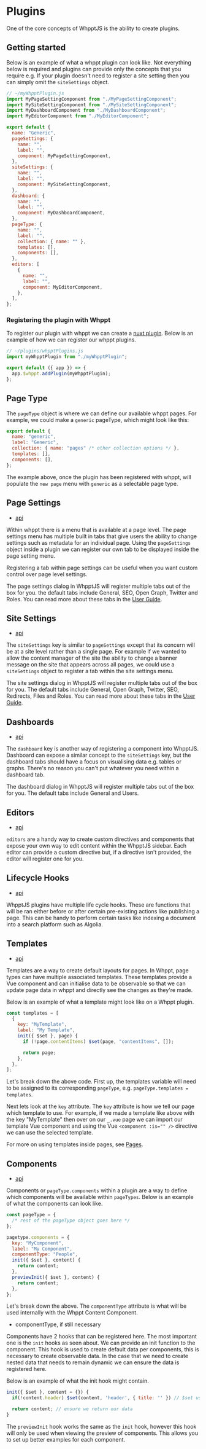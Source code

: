 # Plugins

One of the core concepts of WhpptJS is the ability to create plugins.

## Getting started

Below is an example of what a whppt plugin can look like. Not everything below is required and plugins can provide only
the concepts that you require e.g. If your plugin doesn't need to register a site setting then you can simply omit the
`siteSettings` object.

```js
// ~/myWhpptPlugin.js
import MyPageSettingComponent from "./MyPageSettingComponent";
import MySiteSettingComponent from "./MySiteSettingComponent";
import MyDashboardComponent from "./MyDashboardComponent";
import MyEditorComponent from "./MyEditorComponent";

export default {
  name: "Generic",
  pageSettings: {
    name: "",
    label: "",
    component: MyPageSettingComponent,
  },
  siteSettings: {
    name: "",
    label: "",
    component: MySiteSettingComponent,
  },
  dashboard: {
    name: "",
    label: "",
    component: MyDashboardComponent,
  },
  pageType: {
    name: "",
    label: "",
    collection: { name: "" },
    templates: [],
    components: [],
  },
  editors: [
    {
      name: "",
      label: "",
      component: MyEditorComponent,
    },
  ],
};
```

### Registering the plugin with Whppt

To register our plugin with whppt we can create a [nuxt plugin](https://nuxtjs.org/docs/2.x/directory-structure/plugins/).
Below is an example of how we can register our whppt plugins.

```js
// ~/plugins/whpptPlugins.js
import myWhpptPlugin from "./myWhpptPlugin";

export default ({ app }) => {
  app.$whppt.addPlugin(myWhpptPlugin);
};
```

## Page Type

The `pageType` object is where we can define our available whppt pages. For example, we could make a `generic` pageType,
which might look like this:

```js
export default {
  name: "generic",
  label: "Generic",
  collection: { name: "pages" /* other collection options */ },
  templates: [],
  components: [],
};
```

The example above, once the plugin has been registered with whppt, will populate the `new page` menu with `generic` as a selectable page type.

[comment]: <> (TODO: needs more information on pageType, e.g. templates and components)

## Page Settings

- [api](/api/plugins/pageSettings)

Within whppt there is a menu that is available at a page level. The page settings menu has multiple built in tabs that
give users the ability to change settings such as metadata for an individual page. Using the `pageSettings` object
inside a plugin we can register our own tab to be displayed inside the page setting menu.

Registering a tab within page settings can be useful when you want custom control over page level settings.

The page settings dialog in WhpptJS will register multiple tabs out of the box for you. the default tabs include
General, SEO, Open Graph, Twitter and Roles. You can read more about these tabs in the [User Guide]().

## Site Settings

- [api](/api/plugins/siteSettings)

The `siteSettings` key is similar to `pageSettings` except that its concern will be at a site level rather than a single
page. For example if we wanted to allow the content manager of the site the ability to change a banner message on the site
that appears across all pages, we could use a `siteSettings` object to register a tab within the site settings menu.

The site settings dialog in WhpptJS will register multiple tabs out of the box for you. The default tabs include General,
Open Graph, Twitter, SEO, Redirects, Files and Roles. You can read more about these tabs in the [User Guide]().

## Dashboards

- [api](/api/plugins/dashboard)

The `dashboard` key is another way of registering a component into WhpptJS. Dashboard can expose a similar concept to the
`siteSettings` key, but the dashboard tabs should have a focus on visualising data e.g. tables or graphs. There's no
reason you can't put whatever you need within a dashboard tab.

The dashboard dialog in WhpptJS will register multiple tabs out of the box for you. The default tabs include General and
Users.

## Editors

- [api](/api/plugins/editors)

`editors` are a handy way to create custom directives and components that expose your own way to edit content within the
WhpptJS sidebar. Each editor can provide a custom directive but, if a directive isn't provided, the editor will register
one for you.

## Lifecycle Hooks

- [api](/api/plugins/lifecycleHooks)

WhpptJS plugins have multiple life cycle hooks. These are functions that will be ran either before or after certain pre-existing
actions like publishing a page. This can be handy to perform certain tasks like indexing a document into a search platform such
as Algolia.

## Templates

- [api](/api/plugins/templates)

Templates are a way to create default layouts for pages. In Whppt, page types can have multiple associated templates.
These templates provide a Vue component and can initialise data to be observable so that we can update page data in
whppt and directly see the changes as they're made.

Below is an example of what a template might look like on a Whppt plugin.

```js
const templates = [
  {
    key: "MyTemplate",
    label: "My Template",
    init({ $set }, page) {
      if (!page.contentItems) $set(page, "contentItems", []);

      return page;
    },
  },
];
```

Let's break down the above code. First up, the templates variable will need to be assigned to its corresponding `pageType`,
e.g. `pageType.templates = templates`.

Next lets look at the `key` attribute. The `key` attribute is how we tell our page which template to use. For example, if we
made a template like above with the key "MyTemplate" then over on our `_.vue` page we can import our template Vue
component and using the Vue `<component :is="" />` directive we can use the selected template.

For more on using templates inside pages, see [Pages](/guide/gettingStarted/pages).

## Components

- [api](/api/plugins/components)

Components or `pageType.components` within a plugin are a way to define which components will be available within `pageTypes`.
Below is an example of what the components can look like.

```js
const pageType = {
  /* rest of the pageType object goes here */
};

pagetype.components = {
  key: "MyComponent",
  label: "My Component",
  componentType: "People",
  init({ $set }, content) {
    return content;
  },
  previewInit({ $set }, content) {
    return content;
  },
};
```

Let's break down the above. The `componentType` attribute is what will be used internally with the
<router-link to="/guide/gettingStarted/components.html#content">Whppt Content Component</router-link>.

[comment]: <> (TODO: Solve components imports and document how here)

- componentType, if still necessary

Components have 2 hooks that can be registered here. The most important one is the `init` hooks as seen about. We can
provide an init function to the component. This hook is used to create default data per components, this is necessary to
create observable data. In the case that we need to create nested data that needs to remain dynamic we can ensure the
data is registered here.

Below is an example of what the init hook might contain.

```js
init({ $set }, content = {}) {
  if(!content.header) $set(content, 'header', { title: '' }) // $set uses the Vue.set() method under the hood.

  return content; // ensure we return our data
}
```

The `previewInit` hook works the same as the `init` hook, however this hook will only be used when viewing the preview
of components. This allows you to set up better examples for each component.
